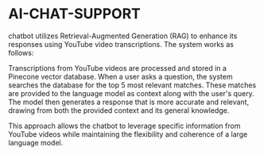# AI-CHAT-SUPPORT
chatbot utilizes Retrieval-Augmented Generation (RAG) to enhance its responses using YouTube video transcriptions. The system works as follows:

Transcriptions from YouTube videos are processed and stored in a Pinecone vector database.
When a user asks a question, the system searches the database for the top 5 most relevant matches.
These matches are provided to the language model as context along with the user's query.
The model then generates a response that is more accurate and relevant, drawing from both the provided context and its general knowledge.

This approach allows the chatbot to leverage specific information from YouTube videos while maintaining the flexibility and coherence of a large language model.
